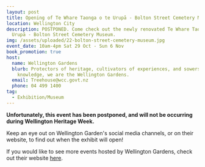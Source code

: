 ```yaml
---
layout: post
title: Opening of Te Whare Taonga o te Urupā - Bolton Street Cemetery Museum
location: Wellington City
description: POSTPONED. Come check out the newly renovated Te Whare Taonga o te
  Urupā - Bolton Street Cemetery Museum.
img: /assets/uploaded/22-bolton-street-cemetery-museum.jpg
event_date: 10am-4pm Sat 29 Oct - Sun 6 Nov
book_promotion: true
host:
  name: Wellington Gardens
  blurb: Protectors of heritage, cultivators of experiences, and sowers of
    knowledge, we are the Wellington Gardens.
  email: Treehouse@wcc.govt.nz
  phone: 04 499 1400
tag:
  - Exhibition/Museum
---
```

**Unfortunately, this event has been postponed, and will not be occurring during Wellington Heritage Week.**

K﻿eep an eye out on Wellington Garden's social media channels, or on their website, to find out when the exhibit will open!

I﻿f you would like to see more events hosted by Wellington Gardens, check out their website [here](https://wellingtongardens.nz/events).